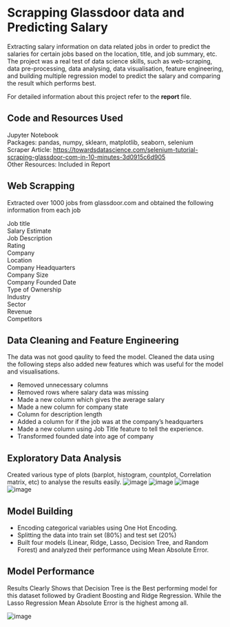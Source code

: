 # Scrapping Glassdoor data and Predicting Salary

Extracting salary information on data related jobs in order to predict the salaries for certain jobs based on the location, title, and job summary, etc. The project was a real test of data science skills, such as web-scraping, data pre-processing, data analysing, data visualisation, feature engineering, and building multiple regression model to predict the salary and comparing the result which performs best. 

For detailed information about this project refer to the <b>report</b> file.

## Code and Resources Used
Jupyter Notebook <br>
Packages: pandas, numpy, sklearn, matplotlib, seaborn, selenium<br>
Scraper Article: https://towardsdatascience.com/selenium-tutorial-scraping-glassdoor-com-in-10-minutes-3d0915c6d905<br>
Other Resources: Included in Report<br>

## Web Scrapping
Extracted over 1000 jobs from glassdoor.com and obtained the following information from each job

Job title <br>
Salary Estimate <br>
Job Description<br>
Rating<br>
Company<br>
Location<br>
Company Headquarters<br>
Company Size<br>
Company Founded Date<br>
Type of Ownership<br>
Industry<br>
Sector<br>
Revenue<br>
Competitors<br>

## Data Cleaning and Feature Engineering 
The data was not good qaulity to feed the model. Cleaned the data using the following steps also added new features which was useful for the model and visualisations.
- Removed unnecessary columns
- Removed rows where salary data was missing
- Made a new column which gives the average salary
- Made a new column for company state
- Column for description length
- Added a column for if the job was at the company’s headquarters
- Made a new column using Job Title feature to tell the experience.
- Transformed founded date into age of company
  
## Exploratory Data Analysis 
Created various type of plots (barplot, histogram, countplot, Correlation  matrix, etc) to analyse the results easily. 
  ![image](https://user-images.githubusercontent.com/32816737/153202051-dd8c6c9d-8107-4658-be68-87576b5039cc.png)
  ![image](https://user-images.githubusercontent.com/32816737/153202299-38c32e40-1f80-42cc-a13f-7eb2c13ba9d9.png)
  ![image](https://user-images.githubusercontent.com/32816737/153202340-f4057bf4-a6a5-41a9-97dc-a11427e7e473.png)
  ![image](https://user-images.githubusercontent.com/32816737/153202384-edc9933f-24bc-4ac8-bd85-c6e7b895ab16.png)

## Model Building
- Encoding categorical variables using One Hot Encoding. 
- Splitting the data into train set (80%) and test set (20%)
- Built four models (Linear, Ridge, Lasso, Decision Tree, and Random Forest) and analyzed their performance using Mean Absolute Error.


## Model Performance

Results Clearly Shows that Decision Tree is the Best performing model for this dataset followed by Gradient Boosting and Ridge Regression. While the Lasso Regression Mean Absolute Error is the highest among all. 

![image](https://user-images.githubusercontent.com/32816737/153428944-a652c1bf-6157-4172-ba88-51e27adb5f7d.png)

